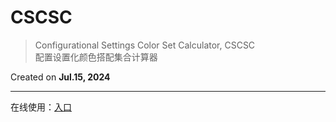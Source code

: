 # CSCSC
> Configurational Settings Color Set Calculator, CSCSC    
> 配置设置化颜色搭配集合计算器

Created on **Jul.15, 2024**    

***    

在线使用：[入口](https://quartzquincy2019.github.io/CSCSC/CSCSC.html)
